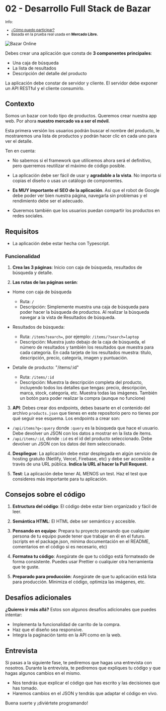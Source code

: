 # 02 - Desarrollo Full Stack de Bazar

<small>

  Info:
- [¿Cómo puedo participar?](https://github.com/midudev/pruebas-tecnicas#c%C3%B3mo-participar)
- Basada en la prueba real usada en **Mercado Libre.**
  
</small>

![Bazar Online](https://github.com/midudev/pruebas-tecnicas/assets/1561955/d5f5872c-246d-464e-b09a-1278ab5bfbb3)

Debes crear una aplicación que consta de **3 componentes principales**:

- Una caja de búsqueda
- La lista de resultados
- Descripción del detalle del producto

La aplicación debe constar de servidor y cliente. El servidor debe exponer un API RESTful y el cliente consumirlo.

## Contexto

Somos un bazar con todo tipo de productos. Queremos crear nuestra app web. Por ahora **nuestro mercado va a ser el móvil**.

Esta primera versión los usuarios podrán buscar el nombre del producto, le mostraremos una lista de productos y podrán hacer clic en cada uno para ver el detalle. 

Ten en cuenta:
- No sabemos si el framework que utilicemos ahora será el definitivo, pero querremos reutilizar el máximo de código posible.

- La aplicación debe ser fácil de usar y **agradable a la vista**. No importa si copias el diseño o usas un catálogo de componentes.

- **Es MUY importante el SEO de la aplicación**. Así que el robot de Google debe poder ver bien nuestra página, navegarla sin problemas y el rendimiento debe ser el adecuado.

- Queremos también que los usuarios puedan compartir los productos en redes sociales.

## Requisitos

- La aplicación debe estar hecha con Typescript.

### Funcionalidad

1. **Crea las 3 páginas**: Inicio con caja de búsqueda, resultados de búsqueda y detalle.

2. **Las rutas de las páginas serán**:
  - Home con caja de búsqueda
    - Ruta: `/`
    - Descripción: Simplemente muestra una caja de búsqueda para poder hacer la búsqueda de productos. Al realizar la búsqueda navegar a la vista de Resultados de búsqueda.
  
  - Resultados de búsqueda:
    - Ruta: `/items?search=`, por ejemplo: `/items/?search=laptop`
    - Descripción: Muestra justo debajo de la caja de búsqueda, el número de resultados y también los resultados que muestra para cada categoría. En cada tarjeta de los resultados muestra: título, descripción, precio, categoría, imagen y puntuación.

  - Detalle de producto: "/items/:id"
    - Ruta: `/items/:id`
    - Descripción: Muestra la descripción completa del producto, incluyendo todos los detalles que tengas: precio, descripción, marca, stock, categoría, etc. Muestra todas las imágenes. También un botón para poder realizar la compra (aunque no funcione)

3. **API**: Debes crear dos endpoints, debes basarte en el contenido del archivo `products.json` que tienes en este repositorio pero no tienes por qué seguir ese esquema. Los endpoints a crear son:
  - `/api/items?q=:query` donde `:query` es la búsqueda que hace el usuario. Debe devolver un JSON con los datos a mostrar en la lista de items.
  - `/api/items/:id`, donde `:id` es el id del producto seleccionado. Debe devolver un JSON con los datos del item seleccionado.

4. **Despliegue**: La aplicación debe estar desplegada en algún servicio de hosting gratuito (Netlify, Vercel, Firebase, etc) y debe ser accesible a través de una URL pública. **Indica la URL al hacer la Pull Request.**

5. **Test**: La aplicación debe tener AL MENOS un test. Haz el test que consideres más importante para tu aplicación.

## Consejos sobre el código

1. **Estructura del código**: El código debe estar bien organizado y fácil de leer.

2. **Semántica HTML**: El HTML debe ser semántico y accesible.

3. **Pensando en equipo**: Prepara tu proyecto pensando que cualquier persona de tu equipo puede tener que trabajar en él en el futuro. (scripts en el package.json, mínima documentación en el README, comentarios en el código si es necesario, etc)

4. **Formatea tu código**: Asegúrate de que tu código está formateado de forma consistente. Puedes usar Prettier o cualquier otra herramienta que te guste.

5. **Preparado para producción**: Asegúrate de que tu aplicación está lista para producción. Minimiza el código, optimiza las imágenes, etc.

## Desafíos adicionales

**¿Quieres ir más allá?** Estos son algunos desafíos adicionales que puedes intentar:

- Implementa la funcionalidad de carrito de la compra.
- Haz que el diseño sea responsive.
- Integra la paginación tanto en la API como en la web.

## Entrevista

Si pasas a la siguiente fase, te pediremos que hagas una entrevista con nosotros. Durante la entrevista, te pediremos que expliques tu código y que hagas algunos cambios en el mismo.

- Nos tendrás que explicar el código que has escrito y las decisiones que has tomado.
- Haremos cambios en el JSON y tendrás que adaptar el código en vivo.

Buena suerte y ¡diviértete programando!
